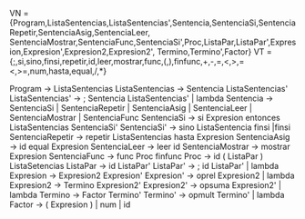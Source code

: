 VN = {Program,ListaSentencias,ListaSentencias',Sentencia,SentenciaSi,SentenciaRepetir,SentenciaAsig,SentenciaLeer,
SentenciaMostrar,SentenciaFunc,SentenciaSi',Proc,ListaPar,ListaPar',Expresion,Expresion',Expresion2,Expresion2',
Termino,Termino',Factor}
VT = {;,si,sino,finsi,repetir,id,leer,mostrar,func,(,),finfunc,+,-,=,<,>,=<,>=,num,hasta,equal,/,*}


Program → ListaSentencias
ListaSentencias → Sentencia ListaSentencias'
ListaSentencias' → ; Sentencia ListaSentencias'
| lambda
Sentencia → SentenciaSi
| SentenciaRepetir
| SentenciaAsig
| SentenciaLeer
| SentenciaMostrar
| SentenciaFunc
SentenciaSi → si Expresion entonces ListaSentencias SentenciaSi'
SentenciaSi' → sino ListaSentencia finsi
|finsi
SentenciaRepetir → repetir ListaSentencias hasta Expresion
SentenciaAsig → id equal Expresion
SentenciaLeer → leer id
SentenciaMostrar → mostrar Expresion
SentenciaFunc → func Proc finfunc
Proc → id ( ListaPar ) ListaSetencias
ListaPar → id ListaPar'
ListaPar' → ; id ListaPar'
| lambda
Expresion → Expresion2 Expresion'
Expresion' → oprel Expresion2
| lambda
Expresion2 → Termino Expresion2'
Expresion2' → opsuma Expresion2'
| lambda
Termino → Factor Termino'
Termino' → opmult Termino'
| lambda
Factor → ( Expresion )
| num 
| id
